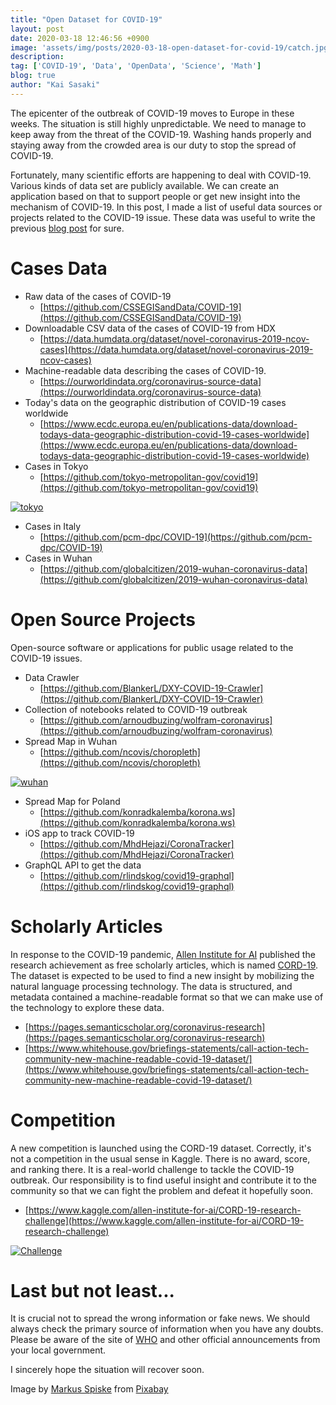 ```yaml
---
title: "Open Dataset for COVID-19"
layout: post
date: 2020-03-18 12:46:56 +0900
image: 'assets/img/posts/2020-03-18-open-dataset-for-covid-19/catch.jpg'
description:
tag: ['COVID-19', 'Data', 'OpenData', 'Science', 'Math']
blog: true
author: "Kai Sasaki"
---
```


The epicenter of the outbreak of COVID-19 moves to Europe in these weeks. The situation is still highly unpredictable. We need to manage to keep away from the threat of the COVID-19. Washing hands properly and staying away from the crowded area is our duty to stop the spread of COVID-19.

Fortunately, many scientific efforts are happening to deal with COVID-19. Various kinds of data set are publicly available. We can create an application based on that to support people or get new insight into the mechanism of COVID-19. In this post, I made a list of useful data sources or projects related to the COVID-19 issue. These data was useful to write the previous [blog post](/covid-19-dynamics-with-sir-model.html) for sure.

# Cases Data

- Raw data of the cases of COVID-19
  - [https://github.com/CSSEGISandData/COVID-19](https://github.com/CSSEGISandData/COVID-19)
- Downloadable CSV data of the cases of COVID-19 from HDX
  - [https://data.humdata.org/dataset/novel-coronavirus-2019-ncov-cases](https://data.humdata.org/dataset/novel-coronavirus-2019-ncov-cases)
- Machine-readable data describing the cases of COVID-19.
  - [https://ourworldindata.org/coronavirus-source-data](https://ourworldindata.org/coronavirus-source-data)
- Today's data on the geographic distribution of COVID-19 cases worldwide
  - [https://www.ecdc.europa.eu/en/publications-data/download-todays-data-geographic-distribution-covid-19-cases-worldwide](https://www.ecdc.europa.eu/en/publications-data/download-todays-data-geographic-distribution-covid-19-cases-worldwide)
- Cases in Tokyo
  - [https://github.com/tokyo-metropolitan-gov/covid19](https://github.com/tokyo-metropolitan-gov/covid19)

[![tokyo](/assets/img/posts/2020-03-18-open-dataset-for-covid-19/tokyo.png)](https://stopcovid19.metro.tokyo.lg.jp/)

- Cases in Italy
  - [https://github.com/pcm-dpc/COVID-19](https://github.com/pcm-dpc/COVID-19)
- Cases in Wuhan
  - [https://github.com/globalcitizen/2019-wuhan-coronavirus-data](https://github.com/globalcitizen/2019-wuhan-coronavirus-data)

# Open Source Projects
Open-source software or applications for public usage related to the COVID-19 issues.
- Data Crawler
  - [https://github.com/BlankerL/DXY-COVID-19-Crawler](https://github.com/BlankerL/DXY-COVID-19-Crawler)
- Collection of notebooks related to COVID-19 outbreak
  - [https://github.com/arnoudbuzing/wolfram-coronavirus](https://github.com/arnoudbuzing/wolfram-coronavirus)
- Spread Map in Wuhan
  - [https://github.com/ncovis/choropleth](https://github.com/ncovis/choropleth)

[![wuhan](/assets/img/posts/2020-03-18-open-dataset-for-covid-19/wuhan.png)](https://ncovis.github.io/choropleth/)

- Spread Map for Poland
  - [https://github.com/konradkalemba/korona.ws](https://github.com/konradkalemba/korona.ws)
- iOS app to track COVID-19
  - [https://github.com/MhdHejazi/CoronaTracker](https://github.com/MhdHejazi/CoronaTracker)
- GraphQL API to get the data
  - [https://github.com/rlindskog/covid19-graphql](https://github.com/rlindskog/covid19-graphql)

# Scholarly Articles
In response to the COVID-19 pandemic, [Allen Institute for AI](https://allenai.org/) published the research achievement as free scholarly articles, which is named [CORD-19](https://pages.semanticscholar.org/coronavirus-research). The dataset is expected to be used to find a new insight by mobilizing the natural language processing technology. The data is structured, and metadata contained a machine-readable format so that we can make use of the technology to explore these data.
- [https://pages.semanticscholar.org/coronavirus-research](https://pages.semanticscholar.org/coronavirus-research)
- [https://www.whitehouse.gov/briefings-statements/call-action-tech-community-new-machine-readable-covid-19-dataset/](https://www.whitehouse.gov/briefings-statements/call-action-tech-community-new-machine-readable-covid-19-dataset/)

# Competition
A new competition is launched using the CORD-19 dataset. Correctly, it's not a competition in the usual sense in Kaggle. There is no award, score, and ranking there. It is a real-world challenge to tackle the COVID-19 outbreak. Our responsibility is to find useful insight and contribute it to the community so that we can fight the problem and defeat it hopefully soon.

- [https://www.kaggle.com/allen-institute-for-ai/CORD-19-research-challenge](https://www.kaggle.com/allen-institute-for-ai/CORD-19-research-challenge)

[![Challenge](/assets/img/posts/2020-03-18-open-dataset-for-covid-19/challenge.png)](https://www.kaggle.com/allen-institute-for-ai/CORD-19-research-challenge/kernels)

# Last but not least...

It is crucial not to spread the wrong information or fake news. We should always check the primary source of information when you have any doubts. Please be aware of the site of [WHO](https://www.who.int/emergencies/diseases/novel-coronavirus-2019) and other official announcements from your local government.

I sincerely hope the situation will recover soon.


Image by <a href="https://pixabay.com/users/markusspiske-670330/?utm_source=link-attribution&amp;utm_medium=referral&amp;utm_campaign=image&amp;utm_content=581128">Markus Spiske</a> from <a href="https://pixabay.com/?utm_source=link-attribution&amp;utm_medium=referral&amp;utm_campaign=image&amp;utm_content=581128">Pixabay</a>